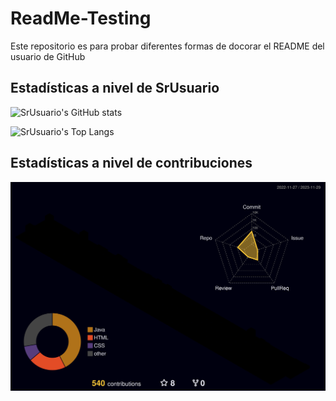 # ReadMe-Testing

Este repositorio es para probar diferentes formas de docorar el README del usuario de GitHub

## Estadísticas a nivel de SrUsuario

![SrUsuario's GitHub stats](https://github-readme-stats.vercel.app/api?username=srusuario&show_icons=true&theme=radical)

![SrUsuario's Top Langs](https://github-readme-stats.vercel.app/api/top-langs/?username=srusuario&layout=compact)

## Estadísticas a nivel de contribuciones

![SrUsuario's Contrib 3d](./profile-3d-contrib/profile-night-rainbow.svg)
